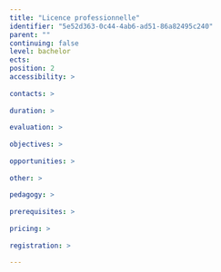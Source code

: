 ```yaml
---
title: "Licence professionnelle"
identifier: "5e52d363-0c44-4ab6-ad51-86a82495c240"
parent: ""
continuing: false
level: bachelor
ects: 
position: 2
accessibility: >
   
contacts: >
   
duration: >
   
evaluation: >
   
objectives: >
   
opportunities: >
   
other: >
   
pedagogy: >
   
prerequisites: >
   
pricing: >
   
registration: >
   
---
```


